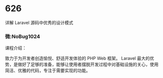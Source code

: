 # 626
详解 Laravel 源码中优秀的设计模式
### 微:NoBug1024 


课程介绍：

致力于为开发者创造愉悦、舒适开发体验的 PHP Web 框架。 Laravel 最大的优势，是做好了足够的准备，能够让使用者摆脱开发过程中对基础设施的关心，使用简洁、优雅的代码，专注于需要实现的功能。
